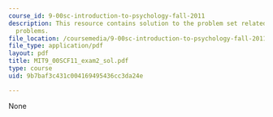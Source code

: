 ```yaml
---
course_id: 9-00sc-introduction-to-psychology-fall-2011
description: This resource contains solution to the problem set related to exam 1
  problems.
file_location: /coursemedia/9-00sc-introduction-to-psychology-fall-2011/9b7baf3c431c004169495436cc3da24e_MIT9_00SCF11_exam2_sol.pdf
file_type: application/pdf
layout: pdf
title: MIT9_00SCF11_exam2_sol.pdf
type: course
uid: 9b7baf3c431c004169495436cc3da24e

---
```

None
